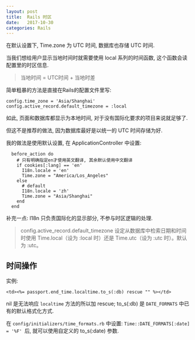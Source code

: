 ```yaml
---
layout: post
title:  Rails 时区
date:   2017-10-30
categories: Rails
---
```


在默认设置下, Time.zone 为 UTC 时间, 数据库也存储 UTC 时间.

当我们想给用户显示当地时间时就需要使用 local 系列的时间函数, 这个函数会读配置里的时区信息.

> 当地时间 = UTC时间 + 当地时差

简单粗暴的方法是直接在Rails的配置文件里写:

```
config.time_zone = 'Asia/Shanghai'
config.active_record.default_timezone = :local
```

如此, 页面和数据库都显示为本地时间, 对于没有国际化要求的项目来说就足够了.

但这不是推荐的做法, 因为数据库最好是以统一的 UTC 时间存储为好.

我的做法是使用默认设置, 在 ApplicationController 中设置:

```
  before_action do
    # 只有明确指定en才使用英文翻译, 其余默认使用中文翻译
    if cookies[:lang] == 'en'
      I18n.locale = 'en'
      Time.zone = "America/Los_Angeles"
    else
      # default
      I18n.locale = 'zh'
      Time.zone = "Asia/Shanghai"
    end
  end
```

补充一点: I18n 只负责国际化的显示部分, 不参与时区逻辑的处理.


> config.active_record.default_timezone 设定从数据库中检索日期和时间时使用 Time.local（设为 :local 时）还是 Time.utc（设为 :utc 时）。默认为 :utc。


## 时间操作

实例:

```
<td><%= passport.end_time.localtime.to_s(:db) rescue "" %></td>
```

nil 是无法响应 `localtime` 方法的所以加 rescue; to_s(:db) 是 `DATE_FORMATS` 中已有的默认格式化方式.

在 `config/initializers/time_formats.rb` 中设置: `Time::DATE_FORMATS[:date] = '%F' `后,
就可以使用自定义的 to_s(:date) 参数.

